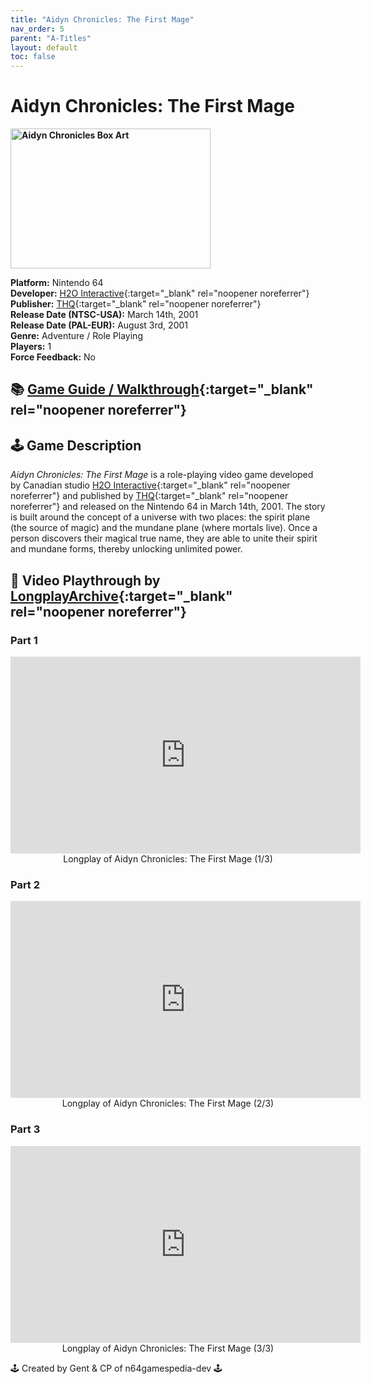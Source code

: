 ```yaml
---
title: "Aidyn Chronicles: The First Mage"
nav_order: 5
parent: "A-Titles"
layout: default
toc: false
---
```


# Aidyn Chronicles: The First Mage
<b>
<img src="https://upload.wikimedia.org/wikipedia/en/6/62/Aidyn_Chronicles-_The_First_Mage_game_cover.jpg" alt="Aidyn Chronicles Box Art" style="object-fit:cover;width:320px;height:224px"/>
</b>

**Platform:** Nintendo 64  
**Developer:** [H2O Interactive](https://en.wikipedia.org/w/index.php?title=H2O_Interactive&action=edit&redlink=1){:target="_blank" rel="noopener noreferrer"}  
**Publisher:** [THQ](https://en.wikipedia.org/wiki/THQ){:target="_blank" rel="noopener noreferrer"}  
**Release Date (NTSC-USA):** March 14th, 2001  
**Release Date (PAL-EUR):** August 3rd, 2001  
**Genre:** Adventure / Role Playing  
**Players:** 1  
**Force Feedback:** No

## 📚 [Game Guide / Walkthrough](https://gamefaqs.gamespot.com/n64/196565-aidyn-chronicles-the-first-mage/faqs/11234){:target="_blank" rel="noopener noreferrer"}

## 🕹️ Game Description
*Aidyn Chronicles: The First Mage* is a role-playing video game developed by Canadian studio [H2O Interactive](https://en.wikipedia.org/w/index.php?title=H2O_Interactive&action=edit&redlink=1){:target="_blank" rel="noopener noreferrer"} and published by [THQ](https://en.wikipedia.org/wiki/THQ){:target="_blank" rel="noopener noreferrer"} and released on the Nintendo 64 in March 14th, 2001. The story is built around the concept of a universe with two places: the spirit plane (the source of magic) and the mundane plane (where mortals live). Once a person discovers their magical true name, they are able to unite their spirit and mundane forms, thereby unlocking unlimited power.

## 🎥 Video Playthrough by [LongplayArchive](https://www.youtube.com/channel/UCM8XzXipyTsylZ_WsGKmdKQ){:target="_blank" rel="noopener noreferrer"}

### Part 1  
<iframe width="560" height="315" src="https://www.youtube.com/embed/6WTSByrtnH4" title="Aidyn Chronicles Longplay Part 1" frameborder="0" allowfullscreen></iframe>  
<center>Longplay of Aidyn Chronicles: The First Mage (1/3)</center>

### Part 2  
<iframe width="560" height="315" src="https://www.youtube.com/embed/zKnkcck8hl8" title="Aidyn Chronicles Longplay Part 2" frameborder="0" allowfullscreen></iframe>  
<center>Longplay of Aidyn Chronicles: The First Mage (2/3)</center>

### Part 3  
<iframe width="560" height="315" src="https://www.youtube.com/embed/SeVy1qfWLFo" title="Aidyn Chronicles Longplay Part 3" frameborder="0" allowfullscreen></iframe>  
<center>Longplay of Aidyn Chronicles: The First Mage (3/3)</center>

🕹️ Created by Gent & CP of n64gamespedia-dev 🕹️

<!-- Vault Format: n64gamespedia-dev -->
<!-- Protocol Source: _vault-specs/format-protocol.md -->
